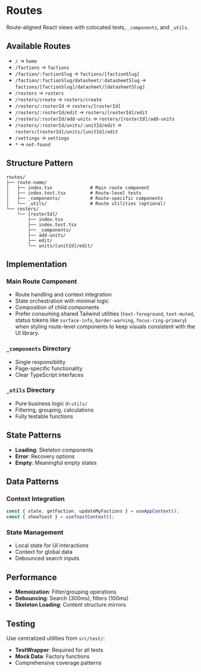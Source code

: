 # Routes

Route-aligned React views with colocated tests, `_components`, and `_utils`.

## Available Routes

- `/` → `home`
- `/factions` → `factions`
- `/faction/:factionSlug` → `factions/[factionSlug]`
- `/faction/:factionSlug/datasheet/:datasheetSlug` → `factions/[factionSlug]/datasheet/[datasheetSlug]`
- `/rosters` → `rosters`
- `/rosters/create` → `rosters/create`
- `/rosters/:rosterId` → `rosters/[rosterId]`
- `/rosters/:rosterId/edit` → `rosters/[rosterId]/edit`
- `/rosters/:rosterId/add-units` → `rosters/[rosterId]/add-units`
- `/rosters/:rosterId/units/:unitId/edit` → `rosters/[rosterId]/units/[unitId]/edit`
- `/settings` → `settings`
- `*` → `not-found`

## Structure Pattern

```
routes/
├── route-name/
│   ├── index.tsx              # Main route component
│   ├── index.test.tsx         # Route-level tests
│   ├── _components/           # Route-specific components
│   └── _utils/                # Route utilities (optional)
└── rosters/
    └── [rosterId]/
        ├── index.tsx
        ├── index.test.tsx
        ├── _components/
        ├── add-units/
        ├── edit/
        └── units/[unitId]/edit/
```

## Implementation

### Main Route Component
- Route handling and context integration
- State orchestration with minimal logic
- Composition of child components
- Prefer consuming shared Tailwind utilities (`text-foreground`, `text-muted`, status tokens like `surface-info`, `border-warning`, `focus-ring-primary`) when styling route-level components to keep visuals consistent with the UI library.

### `_components` Directory
- Single responsibility
- Page-specific functionality
- Clear TypeScript interfaces

### `_utils` Directory
- Pure business logic in `utils/`
- Filtering, grouping, calculations
- Fully testable functions

## State Patterns

- **Loading**: Skeleton components
- **Error**: Recovery options
- **Empty**: Meaningful empty states

## Data Patterns

### Context Integration
```typescript
const { state, getFaction, updateMyFactions } = useAppContext();
const { showToast } = useToastContext();
```

### State Management
- Local state for UI interactions
- Context for global data
- Debounced search inputs

## Performance

- **Memoization**: Filter/grouping operations
- **Debouncing**: Search (300ms), filters (100ms)
- **Skeleton Loading**: Content structure mirrors

## Testing

Use centralized utilities from `src/test/`:
- **TestWrapper**: Required for all tests
- **Mock Data**: Factory functions
- Comprehensive coverage patterns
